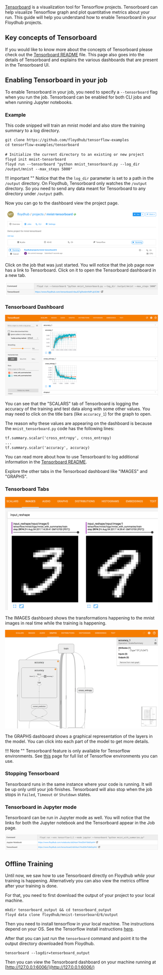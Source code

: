 [Tensorboard](https://www.tensorflow.org/get_started/summaries_and_tensorboard) 
is a visualization tool for Tensorflow projects. Tensorboard can help 
visualize Tensorflow graph and plot quantitative metrics about your run. This 
guide will help you understand how to enable Tensorboard in your Floydhub projects.

## Key concepts of Tensorboard

If you would like to know more about the concepts of Tensorboard please check out
the [Tensorboard README](https://github.com/tensorflow/tensorflow/blob/r1.2/tensorflow/tensorboard/README.md#key-concepts)
file. This page also goes into the details of Tensorboard and explains the various 
dashboards that are present in the Tensorboard UI.

## Enabling Tensorboard in your job

To enable Tensorboard in your job, you need to specify a `--tensorboard` flag 
when you run the job. Tensorboard can be enabled for both CLI jobs and when running 
Jupyter notebooks.

### Example

This code snipped will train an mnist model and also store the training summary 
to a log directory.

```
git clone https://github.com/floydhub/tensorflow-examples
cd tensorflow-examples/tensorboard

# Initialize the current directory to an existing or new project
floyd init mnist-tensorboard
floyd run --tensorboard "python mnist_tensorboard.py --log_dir /output/mnist --max_steps 5000"
```

!!! important ""
    Notice that the the `log_dir` parameter is set to a path in the `/output` directory.
    On Floydhub, Tensorboard only watches the `/output` directory. So you need to send 
    any data meant for Tensorboard to any directory under `/output` path.

Now you can go to the dashboard view the project page.

![Project Dashboard](../../img/tensorboard_dashboard.png)

Click on the job that was just started. You will notice that the job page now has a link 
to Tensorboard. Click on it to open the Tensorboard dashboard in a new tab.

![Tensonboard URL](../../img/tensorboard_url.png)

### Tensorboard Dashboard

![Tensorboard Dashboard](../../img/tensorboard_main.png)

You can see that the "SCALARS" tab of Tensorboard is logging the accuracy of the 
training and test data along with some other values. You may need to click on the title 
bars (like `accuracy_1`) for the graph to open.

The reason why these values are appearing on the dashboard is because the 
`mnist_tensorboard.py` code has the following lines:

```
tf.summary.scalar('cross_entropy', cross_entropy)
...
tf.summary.scalar('accuracy', accuracy)
```

You can read more about how to use Tensorboard to log additional information in 
the [Tensorboard README](https://github.com/tensorflow/tensorflow/blob/r1.2/tensorflow/tensorboard/README.md#key-concepts).

Explore the other tabs in the Tensorboad dashboard like "IMAGES" and "GRAPHS".

### Tensorboard Tabs

![Tensorboard Images](../../img/tensorboard_image.png)

The IMAGES dashboard shows the transformations happening to the mnist images
in real time while the training is happening.

![Tensorboard Graphs](../../img/tensorboard_graph.png)

The GRAPHS dashboard shows a graphical representation of the layers in the model.
You can click into each part of the model to get more details.

!!! Note ""
    Tensorboard feature is only available for Tensorflow environments. 
    See [this](../environments.md) page for full list of Tensorflow environments you 
    can use.

### Stopping Tensorboard

Tensorboard runs in the same instance where your code is running. It will be up only until 
your job finishes. Tensorboard will also stop when the job stops in `Failed`, `Timeout` or
`Shutdown` states.

### Tensorboard in Jupyter mode

Tensorboard can be run in Jupyter mode as well. You will notice that the links for both 
the Jupyter notebook and the Tensorboard appear in the Job page.

![Tensorboard and Jupyter](../../img/tensorboard_jupyter.png)

## Offline Training

Until now, we saw how to use Tensorboard directly on Floydhub _while_ your training 
is happening. Alternatively you can also view the metrics offline after your 
training is done.

For that, you need to first download the output of your project to your local 
machine.

```
mkdir tensorboard_output && cd tensorboard_output
floyd data clone floydhub/mnist-tensorboard/6/output
```

Then you need to install tensorflow in your local machine. The instructions depend 
on your OS. See the Tensorflow install instructions [here](https://www.tensorflow.org/install/).

After that you can just run the `tensorboard` command and point it to the output 
directory downloaded from Floydhub.

```
tensorboard --logdir=tensorboard_output
```

Then you can view the Tensorboard dashboard on your machine running at 
[http://127.0.0.1:6006/](http://127.0.0.1:6006/)

